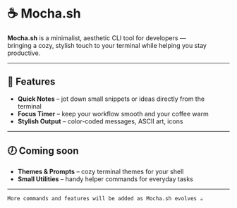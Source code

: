 # ☕ Mocha.sh

**Mocha.sh** is a minimalist, aesthetic CLI tool for developers —  
bringing a cozy, stylish touch to your terminal while helping you stay productive.  

---

## 🌱 Features 

- **Quick Notes** – jot down small snippets or ideas directly from the terminal  
- **Focus Timer** – keep your workflow smooth and your coffee warm  
- **Stylish Output** – color-coded messages, ASCII art, icons  

---

## 🕖 Coming soon

- **Themes & Prompts** – cozy terminal themes for your shell  
- **Small Utilities** – handy helper commands for everyday tasks  

---
    More commands and features will be added as Mocha.sh evolves ☕